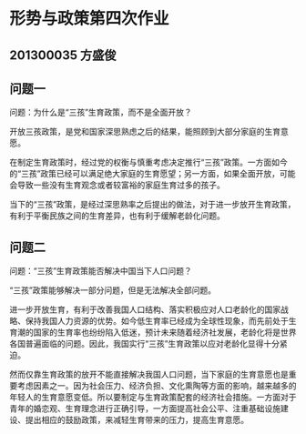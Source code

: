 # 形势与政策第四次作业

## 201300035 方盛俊

## 问题一

问题：为什么是“三孩”生育政策，而不是全面开放？

开放三孩政策，是党和国家深思熟虑之后的结果，能照顾到大部分家庭的生育意愿。

在制定生育政策时，经过党的权衡与慎重考虑决定推行“三孩”政策。一方面如今的“三孩”政策已经可以满足绝大家庭的生育愿望；另一方面，如果全面开放，可能会导致一些没有生育观念或者较富裕的家庭生育过多的孩子。

当下的“三孩”政策，是经过深思熟率之后提出的做法，对于进一步放开生育政策，有利于平衡民族之间的生育差异，也有利于缓解老龄化问题。

## 问题二

问题：“三孩”生育政策能否解决中国当下人口问题？

“三孩”政策能够解决一部分问题，但是无法解决全部问题。

进一步开放生育，有利于改善我国人口结构、落实积极应对人口老龄化的国家战略、保持我国人力资源的优势。如今低生育率已经成为全球性现象，而先前处于生育潮的国家的生育率也纷纷陷入低迷，预计未来随着经济社发展，老龄化将是世界各国普遍面临的问题。因此，我国实行“三孩”生育政策以应对老龄化显得十分紧迫。

然而仅靠生育政策的放开不能直接解决我国人口问题，当下家庭的生育意愿也是重要考虑因素之一。因为社会压力、经济负担、文化熏陶等方面的影响，越来越多的年轻人的生育意愿变低。所以要制定与生育政策配套的经济社会措施。一方面对于青年的婚恋观、生育理念进行正确引导，一方面提高社会公平、注重基础设施建设、提出相应的鼓励政策，来减轻生育带来的压力，提高生育意愿。
